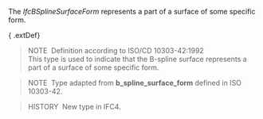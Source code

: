 The _IfcBSplineSurfaceForm_ represents a part of a surface of some specific form.

{ .extDef}
> NOTE&nbsp; Definition according to ISO/CD 10303-42:1992  
> This type is used to indicate that the B-spline surface represents a part of a surface of some specific form.

> NOTE&nbsp; Type adapted from **b_spline_surface_form** defined in ISO 10303-42.

> HISTORY&nbsp; New type in IFC4.